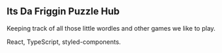## Its Da Friggin Puzzle Hub

Keeping track of all those little wordles and other games we like to play.

React, TypeScript, styled-components.
